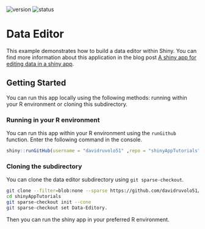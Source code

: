 <!-- badges: start -->

![version](https://img.shields.io/badge/dynamic/json?color=%22dd77&label=version&query=version&url=https%3A%2F%2Fraw.githubusercontent.com%2Fdavidruvolo51%2FshinyAppTutorials%2Fdev%2FData-Editor%2Fpackage.json)
![status](https://img.shields.io/badge/dynamic/json?color=%3772FF&label=status&query=status&url=https%3A%2F%2Fraw.githubusercontent.com%2Fdavidruvolo51%2FshinyAppTutorials%2Fdev%2FData-Editor%2Fpackage.json)
<!-- badges: end -->

# Data Editor

This example demonstrates how to build a data editor within Shiny. You can find more information about this application in the blog post [A shiny app for editing data in a shiny app](https://davidruvolo51.github.io/shinytutorials/tutorials/data-editor/).

## Getting Started

You can run this app locally using the following methods: running within your R environment or cloning this subdirectory.

### Running in your R environment

You can run this app within your R environment using the `runGithub` function. Enter the following command in the console.

```r
shiny::runGitHub(username = "davidruvolo51" ,repo = "shinyAppTutorials", subdir = "Data-Editor")
```

### Cloning the subdirectory

You can clone the data editor subdirectory using `git sparse-checkout`.

```bash
git clone --filter=blob:none --sparse https://github.com/davidruvolo51/shinyAppTutorials
cd shinyAppTutorials
git sparse-checkout init --cone
git sparse-checkout set Data-Editory.
```

Then you can run the shiny app in your preferred R environment.
